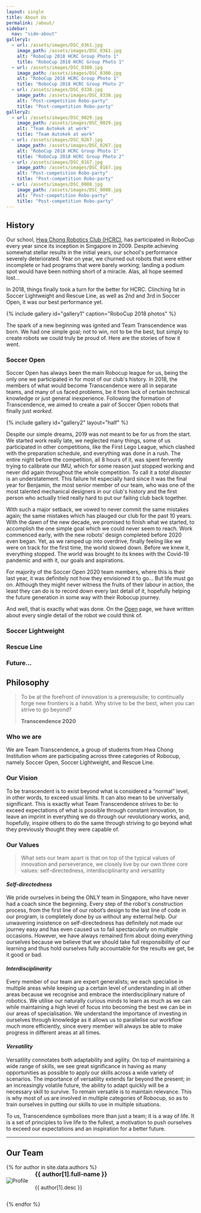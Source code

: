 ```yaml
---
layout: single
title: About Us
permalink: /about/
sidebar:
  nav: "side-about"
gallery1:
  - url: /assets/images/DSC_0361.jpg
    image_path: /assets/images/DSC_0361.jpg
    alt: "RoboCup 2018 HCRC Group Photo 1"
    title: "RoboCup 2018 HCRC Group Photo 1"
  - url: /assets/images/DSC_0380.jpg
    image_path: /assets/images/DSC_0380.jpg
    alt: "RoboCup 2018 HCRC Group Photo 1"
    title: "RoboCup 2018 HCRC Group Photo 2"
  - url: /assets/images/DSC_0338.jpg
    image_path: /assets/images/DSC_0338.jpg
    alt: "Post-competition Robo-party"
    title: "Post-competition Robo-party"
gallery2:
  - url: /assets/images/DSC_0029.jpg
    image_path: /assets/images/DSC_0029.jpg
    alt: "Team Autokek at work"
    title: "Team Autokek at work"
  - url: /assets/images/DSC_0267.jpg
    image_path: /assets/images/DSC_0267.jpg
    alt: "RoboCup 2018 HCRC Group Photo 1"
    title: "RoboCup 2018 HCRC Group Photo 2"
  - url: /assets/images/DSC_0167.jpg
    image_path: /assets/images/DSC_0167.jpg
    alt: "Post-competition Robo-party"
    title: "Post-competition Robo-party"
  - url: /assets/images/DSC_0088.jpg
    image_path: /assets/images/DSC_0088.jpg
    alt: "Post-competition Robo-party"
    title: "Post-competition Robo-party"
---
```

## History

Our school, [Hwa Chong Robotics Club (HCRC)](https://robo.infocommsociety.com), has participated in RoboCup every year since its inception in Singapore in 2009. Despite achieving somewhat stellar results in the initial years, our school's performance severely deteriorated. Year on year, we churned out robots that were either incomplete or had programs that were barely working; landing a podium spot would have been nothing short of a miracle. Alas, all hope seemed lost...

In 2018, things finally took a turn for the better for HCRC. Clinching 1st in Soccer Lightweight and Rescue Line, as well as 2nd and 3rd in Soccer Open, it was our best performance yet. 

{% include gallery id="gallery1" caption="RoboCup 2018 photos" %}

The spark of a new beginning was ignited and Team Transcendence was born. We had one simple goal; not to win, not to be the best, but simply to create robots we could truly be proud of. Here are the stories of how it went.

### Soccer Open

Soccer Open has always been the main Robocup league for us, being the only one we participated in for most of our club's history. In 2018, the members of what would become Transcendence were all in separate teams, and many of us faced problems, be it from lack of certain technical knowledge or just general inexperience. Following the formation of Transcendence, we aimed to create a pair of Soccer Open robots that finally just *worked*.

{% include gallery id="gallery2" layout="half" %}

Despite our simple dreams, 2019 was not meant to be for us from the start. We started work really late, we neglected many things, some of us participated in other competitions, like the First Lego League, which clashed with the preparation schedule, and everything was done in a rush. The entire night before the competition, all 8 hours of it, was spent fervently trying to calibrate our IMU, which for some reason just stopped working and never did again throughout the whole competition. To call it a *total disaster* is an understatement. This failure hit especially hard since it was the final year for Benjamin, the most senior member of our team, who was one of the most talented mechanical designers in our club's history and the first person who actually tried really hard to put our failing club back together.

With such a major setback, we vowed to never commit the same mistakes again; the same mistakes which has plauged our club for the past 10 years. With the dawn of the new decade, we promised to finish what we started, to accomplish the one simple goal which we could never seem to reach. Work commenced early, with the new robots' design completed before 2020 even began. Yet, as we ramped up into overdrive, finally feeling like we were on track for the first time, the world slowed down. Before we knew it, everything stopped. The world was brought to its knees with the Covid-19 pandemic and with it, our goals and aspirations.

For majority of the Soccer Open 2020 team members, where this is their last year, it was definitely not how they envisioned it to go... But life must go on. Although they might never witness the fruits of their labour in action, the least they can do is to record down every last detail of it, hopefully helping the future generation in some way with their Robocup journey.

And well, that is exactly what was done. On the [Open](/open/intro/) page, we have written about every single detail of the robot we could think of.

### Soccer Lightweight

### Rescue Line

### Future...

## Philosophy

>To be at the forefront of innovation is a prerequisite; to continually forge new frontiers is a habit. Why strive to be the best, when you can strive to go beyond?
>
>**Transcendence 2020**


### Who we are

We are Team Transcendence, a group of students from Hwa Chong Institution whom are participating across three categories of Robocup, namely Soccer Open, Soccer Lightweight, and Rescue Line.

### Our Vision

To be transcendent is to exist beyond what is considered a “normal” level, in other words, to exceed usual limits. It can also mean to be universally significant. This is exactly what Team Transcendence strives to be: to exceed expectations of what is possible through constant innovation, to leave an imprint in everything we do through our revolutionary works, and, hopefully, inspire others to do the same through striving to go beyond what they previously thought they were capable of.

### Our Values

>What sets our team apart is that on top of the typical values of innovation and perseverance, we closely live by our own three core values: self-directedness, interdisciplinarity and versatility

#### *Self-directedness*
We pride ourselves in being the ONLY team in Singapore, who have never had a coach since the beginning. Every step of the robot's construction process, from the first line of our robot’s design to the last line of code in our program, is completely done by us without any external help. Our unwavering insistence on self-directedness has definitely not made our journey easy and has even caused us to fail spectacularly on multiple occasions. However, we have always remained firm about doing everything ourselves because we believe that we should take full responsibility of our learning and thus hold ourselves fully accountable for the results we get, be it good or bad.

#### *Interdisciplinarity*
Every member of our team are expert generalists; we each specialise in multiple areas while keeping up a certain level of understanding in all other areas because we recognise and embrace the interdisciplinary nature of robotics. We utilise our naturally curious minds to learn as much as we can while maintaining a high level of focus into becoming the best we can be in our areas of specialisation. We understand the importance of investing in ourselves through knowledge as it allows us to parallelise our workflow much more efficiently, since every member will always be able to make progress in different areas at all times.

#### *Versatility*
Versatility connotates both adaptability and agility. On top of maintaining a wide range of skills, we see great significance in having as many opportunities as possible to apply our skills across a wide variety of scenarios. The importance of versatility extends far beyond the present; in an increasingly volatile future, the ability to adapt quickly will be a necessary skill to survive. To remain versatile is to maintain relevance. This is why most of us are involved in multiple categories of Robocup, so as to train ourselves in putting our skills to use in multiple situations.

To us, Transcendence symbolises more than just a team; it is a way of life. It is a set of principles to live life to the fullest, a motivation to push ourselves to exceed our expectations and an inspiration for a better future.

---

## Our Team

<style>
    .person-pic {
        max-width: 25%;
        margin-right: 1em;
    }
    .person-info {
        max-width: 70%;
        margin: 0;
    }
    @media only screen and (max-width: 500px) {
        .person-pic {
            max-width: 40%;
            min-width: 100px;
            margin: 0 0 0.5em 0 !important;
        }
        .person-info {
            max-width: 100%;
            margin: 0;
        }
    }
    .person-desc {
        margin: 0 !important;
    }
    .person-name {
        margin-top: 0 !important;
    }
    .person {
        vertical-align: middle;
        margin-bottom: 2em;
        display: block;  
    }
    .person-info, .person-pic {
        display: inline-block;
        vertical-align: middle;
    }
</style>

<div class="info">
{% for author in site.data.authors %}
    <div class="person">
        <img src="{{ author[1].avatar }}" alt="Profile" class="person-pic">
        <div class="person-info">
            <h3 class="person-name">{{ author[1].full-name }}</h3>
            <p class="person-desc">{{ author[1].desc }}</p>
        </div>
    </div>
{% endfor %}
</div>

<style>
    ul.visible-links li.masthead__menu-item a[href="{{page.url}}"]:before {
        transform: scaleX(1);
    }
    ul.hidden-links li.masthead__menu-item a[href="{{page.url}}"] {
        color: #fff;
        background: #0092ca;
    }
</style>